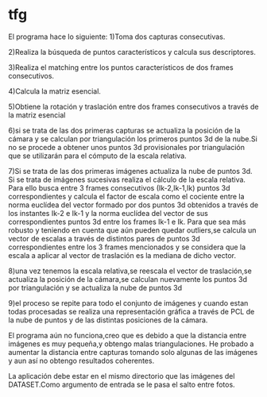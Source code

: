 # tfg
El programa hace lo siguiente:
1)Toma dos capturas consecutivas.

2)Realiza la búsqueda de puntos característicos y calcula sus descriptores.

3)Realiza el matching entre los puntos característicos de dos frames consecutivos.

4)Calcula la matriz esencial.

5)Obtiene la rotación y traslación entre dos frames consecutivos a través de la matriz esencial

6)si se trata de las dos primeras capturas se actualiza la posición de la cámara y se calculan por triangulación
los primeros puntos 3d de la nube.Si no se procede a obtener unos puntos 3d provisionales por triangulación
que se utilizarán para el cómputo de la escala relativa.

7)Si se trata de las dos primeras imágenes actualiza la nube de puntos 3d.
Si se trata de imágenes sucesivas realiza el cálculo de la escala relativa. Para ello busca entre 3 frames consecutivos
(Ik-2,Ik-1,Ik) puntos 3d correspondientes y calcula el factor de escala como el cociente entre la norma euclídea del
vector formado por dos puntos 3d obtenidos a través de los instantes Ik-2 e Ik-1 y la norma euclídea del vector de sus 
correspondientes puntos 3d entre los frames Ik-1 e Ik.
Para que sea más robusto y teniendo en cuenta que aún pueden quedar outliers,se calcula un vector de escalas a través
de distintos pares de puntos 3d correspondientes entre los 3 frames mencionados y se considera que la escala a aplicar
al vector de traslación es la mediana de dicho vector.

8)una vez tenemos la escala relativa,se reescala el vector de traslación,se actualiza la posición de la cámara,se
calculan nuevamente los puntos 3d por triangulación y se actualiza la nube de puntos 3d

9)el proceso se repite para todo el conjunto de imágenes y cuando estan todas procesadas se realiza una representación
gráfica a través de PCL de la nube de puntos y de las distintas posiciones de la cámara.

El programa aún no funciona,creo que es debido a que la distancia entre imágenes es muy pequeña,y obtengo malas
triangulaciones.
He probado a aumentar la distancia entre capturas tomando solo algunas de las imágenes y aun así no obtengo resultados 
coherentes.

La aplicación debe estar en el mismo directorio que las imágenes del DATASET.Como argumento de entrada se le pasa el salto entre fotos.
